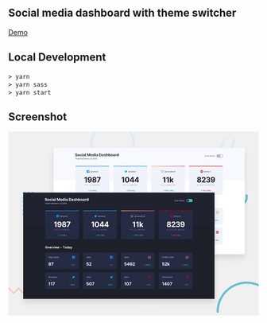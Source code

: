 ## Social media dashboard with theme switcher

[Demo](https://yudi7ll.github.io/social-media-dashboard/)

## Local Development
```
> yarn
> yarn sass
> yarn start
```

## Screenshot
![desktop-preview](./design/desktop-preview.jpg)
